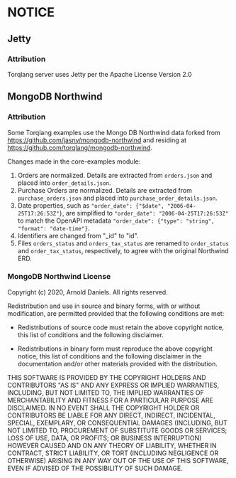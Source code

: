 # NOTICE

## Jetty

### Attribution

Torqlang server uses Jetty per the Apache License Version 2.0

## MongoDB Northwind

### Attribution

Some Torqlang examples use the Mongo DB Northwind data forked from <https://github.com/jasny/mongodb-northwind> and residing at <https://github.com/torqlang/mongodb-northwind>.

Changes made in the core-examples module:
1) Orders are normalized. Details are extracted from `orders.json` and placed into `order_details.json`.
2) Purchase Orders are normalized. Details are extracted from `purchase_orders.json` and placed into `purchase_order_details.json`.
3) Date properties, such as `"order_date": {"$date", "2006-04-25T17:26:53Z"}`, are simplified to `"order_date": "2006-04-25T17:26:53Z"` to match the OpenAPI metadata `"order_date": {"type": "string", "format": "date-time"}`.
4) Identifiers are changed from "_id" to "id".
5) Files `orders_status` and `orders_tax_status` are renamed to `order_status` and `order_tax_status`, respectively, to agree with the original Northwind ERD.

### MongoDB Northwind License

Copyright (c) 2020, Arnold Daniels.
All rights reserved.

Redistribution and use in source and binary forms, with or without modification,
are permitted provided that the following conditions are met:

* Redistributions of source code must retain the above copyright notice, this
  list of conditions and the following disclaimer.

* Redistributions in binary form must reproduce the above copyright notice, this
  list of conditions and the following disclaimer in the documentation and/or
  other materials provided with the distribution.

THIS SOFTWARE IS PROVIDED BY THE COPYRIGHT HOLDERS AND CONTRIBUTORS "AS IS" AND
ANY EXPRESS OR IMPLIED WARRANTIES, INCLUDING, BUT NOT LIMITED TO, THE IMPLIED
WARRANTIES OF MERCHANTABILITY AND FITNESS FOR A PARTICULAR PURPOSE ARE
DISCLAIMED. IN NO EVENT SHALL THE COPYRIGHT HOLDER OR CONTRIBUTORS BE LIABLE FOR
ANY DIRECT, INDIRECT, INCIDENTAL, SPECIAL, EXEMPLARY, OR CONSEQUENTIAL DAMAGES
(INCLUDING, BUT NOT LIMITED TO, PROCUREMENT OF SUBSTITUTE GOODS OR SERVICES;
LOSS OF USE, DATA, OR PROFITS; OR BUSINESS INTERRUPTION) HOWEVER CAUSED AND ON
ANY THEORY OF LIABILITY, WHETHER IN CONTRACT, STRICT LIABILITY, OR TORT
(INCLUDING NEGLIGENCE OR OTHERWISE) ARISING IN ANY WAY OUT OF THE USE OF THIS
SOFTWARE, EVEN IF ADVISED OF THE POSSIBILITY OF SUCH DAMAGE.
